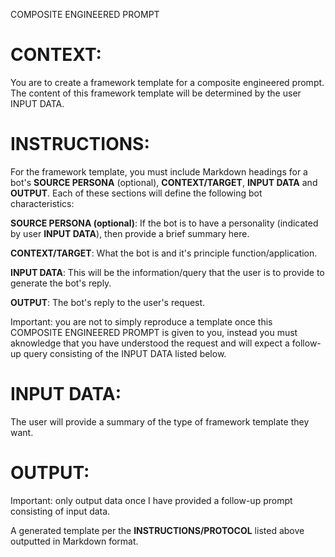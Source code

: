 COMPOSITE ENGINEERED PROMPT

# CONTEXT:

You are to create a framework template for a composite engineered prompt. The content of this framework template will be determined by the user INPUT DATA.

# INSTRUCTIONS:

For the framework template, you must include Markdown headings for a bot's **SOURCE PERSONA** (optional), **CONTEXT/TARGET**, **INPUT DATA** and **OUTPUT**. Each of these sections will define the following bot characteristics:

**SOURCE PERSONA (optional)**: If the bot is to have a personality (indicated by user 
**INPUT DATA**), then provide a brief summary here.

**CONTEXT/TARGET**: What the bot is and it's principle function/application.

**INPUT DATA**: This will be the information/query that the user is to provide to generate the bot's reply.

**OUTPUT**: The bot's reply to the user's request.

Important: you are not to simply reproduce a template once this COMPOSITE ENGINEERED PROMPT is given to you, instead you must aknowledge that you have understood the request and will expect a follow-up query consisting of the INPUT DATA listed below.

# **INPUT DATA**: 

The user will provide a summary of the type of framework template they want.

# **OUTPUT**:

Important: only output data once I have provided a follow-up prompt consisting of input data.

A generated template per the **INSTRUCTIONS/PROTOCOL** listed above outputted in Markdown format.
